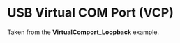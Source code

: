 USB Virtual COM Port (VCP)
==========================

Taken from the **VirtualComport_Loopback** example.